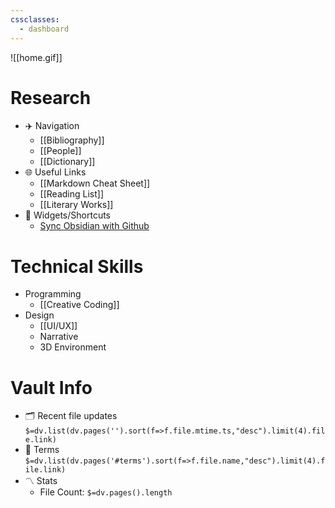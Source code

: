 ```yaml
---
cssclasses:
  - dashboard
---
```

![[home.gif]]
# Research
- ✈️ Navigation
	- [[Bibliography]]
	- [[People]]
	- [[Dictionary]]
- 🌐 Useful Links
	- [[Markdown Cheat Sheet]]
	- [[Reading List]]
	- [[Literary Works]]
- 📱 Widgets/Shortcuts
	- [Sync Obsidian with Github](https://curtismchale.ca/2022/05/18/sync-your-obsidian-vault-for-free-with-github/)

# Technical Skills
- Programming
	- [[Creative Coding]]
 - Design
	- [[UI/UX]]
	- Narrative
	- 3D Environment

# Vault Info
- 🗂️ Recent file updates
 `$=dv.list(dv.pages('').sort(f=>f.file.mtime.ts,"desc").limit(4).file.link)`
- 📕 Terms
 `$=dv.list(dv.pages('#terms').sort(f=>f.file.name,"desc").limit(4).file.link)`
- 〽️ Stats
	-  File Count: `$=dv.pages().length`

